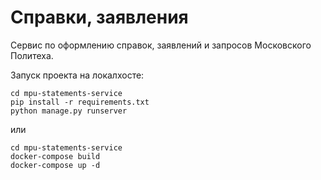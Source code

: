 # Справки, заявления

Сервис по оформлению справок, заявлений и запросов Московского Политеха.

Запуск проекта на локалхосте:

```
cd mpu-statements-service
pip install -r requirements.txt
python manage.py runserver
```

или

```
cd mpu-statements-service
docker-compose build
docker-compose up -d
```
